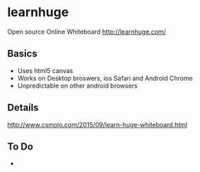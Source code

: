 # learnhuge
Open source Online Whiteboard http://learnhuge.com/


## Basics
* Uses html5 canvas 
* Works on Desktop broswers, ios Safari and Android Chrome
* Unpredictable on other android browsers


## Details 
http://www.csmojo.com/2015/09/learn-huge-whiteboard.html


## To Do
* 
